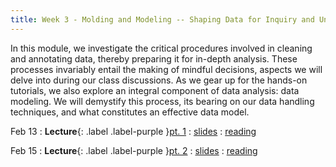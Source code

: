```yaml
---
title: Week 3 - Molding and Modeling -- Shaping Data for Inquiry and Understanding
---
```


In this module, we investigate the critical procedures involved in cleaning and annotating data, thereby preparing it for in-depth analysis. These processes invariably entail the making of mindful decisions, aspects we will delve into during our class discussions. As we gear up for the hands-on tutorials, we also explore an integral component of data analysis: data modeling. We will demystify this process, its bearing on our data handling techniques, and what constitutes an effective data model.

Feb 13
: **Lecture**{: .label .label-purple }[pt. 1](#)
  : [slides](https://registrar.princeton.edu/course-offerings/course-details?term=1244&courseid=013536)
  : [reading](https://registrar.princeton.edu/course-offerings/course-details?term=1244&courseid=013536)


Feb 15
: **Lecture**{: .label .label-purple }[pt. 2](#)
  : [slides](https://registrar.princeton.edu/course-offerings/course-details?term=1244&courseid=013536)
  : [reading](https://registrar.princeton.edu/course-offerings/course-details?term=1244&courseid=013536)